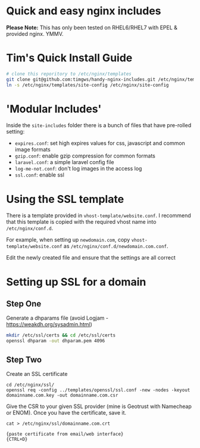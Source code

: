 # Quick and easy nginx includes

**Please Note:** This has only been tested on RHEL6/RHEL7 with EPEL & provided nginx. YMMV.

# Tim's Quick Install Guide

```sh
# clone this reporitory to /etc/nginx/templates
git clone git@github.com:timgws/handy-nginx-includes.git /etc/nginx/templates
ln -s /etc/nginx/templates/site-config /etc/nginx/site-config
```

# 'Modular Includes'

Inside the `site-includes` folder there is a bunch of files that have pre-rolled setting:

* `expires.conf`: set high expires values for css, javascript and common image formats
* `gzip.conf`: enable gzip compression for common formats
* `laravel.conf`: a simple laravel config file
* `log-me-not.conf`: don't log images in the access log
* `ssl.conf`: enable ssl

# Using the SSL template

There is a template provided in `vhost-template/website.conf`. I recommend that this template is copied with the required vhost name into `/etc/nginx/conf.d`.

For example, when setting up `newdomain.com`, copy `vhost-template/website.conf` as `/etc/nginx/conf.d/newdomain.com.conf`.

Edit the newly created file and ensure that the settings are all correct

# Setting up SSL for a domain
## Step One
Generate a dhparams file (avoid Logjam - https://weakdh.org/sysadmin.html)
```sh
mkdir /etc/ssl/certs && cd /etc/ssl/certs
openssl dhparam -out dhparam.pem 4096
```

## Step Two
Create an SSL certificate

```
cd /etc/nginx/ssl/
openssl req -config ../templates/openssl/ssl.conf -new -nodes -keyout domainname.com.key -out domainname.com.csr
```

Give the CSR to your given SSL provider (mine is Geotrust with Namecheap or ENOM). Once you have the certificate, save it.

```
cat > /etc/nginx/ssl/domainname.com.crt

{paste certificate from email/web interface}
{CTRL+D}
```

